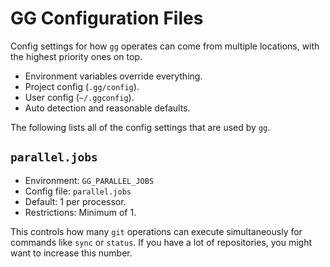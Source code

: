 GG Configuration Files
======================

Config settings for how `gg` operates can come from multiple locations, with the highest priority ones on top.

* Environment variables override everything.
* Project config (`.gg/config`).
* User config (`~/.ggconfig`).
* Auto detection and reasonable defaults.

The following lists all of the config settings that are used by `gg`.


`parallel.jobs`
---------------

* Environment: `GG_PARALLEL_JOBS`
* Config file: `parallel.jobs`
* Default: 1 per processor.
* Restrictions: Minimum of 1.

This controls how many `git` operations can execute simultaneously for commands like `sync` or `status`. If you have a lot of repositories, you might want to increase this number.
